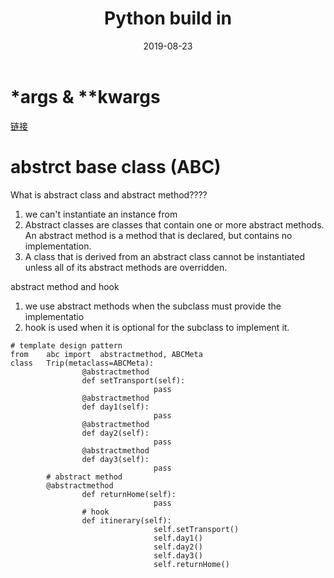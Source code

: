 ﻿---
layout: post
title: Python build in
subtitle:
date: 2019-08-23
# category: 工具
tags:
  - Python
published: False
---

# *args & **kwargs
[链接](https://www.geeksforgeeks.org/args-kwargs-python/)

# abstrct base class (ABC)
What is abstract class and abstract method????
1. we can't instantiate an instance from
2. Abstract classes are classes that contain one or more abstract methods. An abstract method is a method that is declared, but contains no implementation.
2. A class that is derived from an abstract class cannot be instantiated unless all of its abstract methods are overridden.

abstract method and hook
1. we	use	abstract	methods	when	the	subclass	must	provide	the	implementatio
2. hook	is	used	when	it	is	optional	for	the	subclass	to	implement	it.

```
# template design pattern
from	abc	import	abstractmethod,	ABCMeta
class	Trip(metaclass=ABCMeta):
				@abstractmethod
				def	setTransport(self):
								pass
				@abstractmethod
				def	day1(self):
								pass
				@abstractmethod
				def	day2(self):
								pass
				@abstractmethod
				def	day3(self):
								pass
        # abstract method
        @abstractmethod
				def	returnHome(self):
								pass
				# hook
				def	itinerary(self):
								self.setTransport()
								self.day1()
								self.day2()
								self.day3()
								self.returnHome()
```